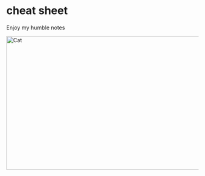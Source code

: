 # cheat sheet
Enjoy my humble notes 

<p align="left">
  <img src="https://www.tiendanimal.es/articulos/wp-content/uploads/2014/05/%C2%BFC%C3%B3mo-tener-gatos-m%C3%A1s-felices_-1200x900.jpg" alt="Cat" width="550" height="350" />
</p>

